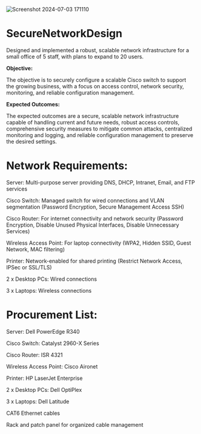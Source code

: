 

![Screenshot 2024-07-03 171110](https://github.com/user-attachments/assets/a765141f-c2eb-4d11-ab37-54ddd54cb02a)

# SecureNetworkDesign

Designed and implemented a robust, scalable network infrastructure for a small office of 5 staff, with plans to expand to 20 users.

**Objective:**

The objective is to securely configure a scalable Cisco switch to support the growing business, with a focus on access control, network security, monitoring, and reliable configuration management.

**Expected Outcomes:**

The expected outcomes are a secure, scalable network infrastructure capable of handling current and future needs, robust access controls, comprehensive security measures to mitigate common attacks, centralized monitoring and logging, and reliable configuration management to preserve the desired settings.

# Network Requirements:
Server: Multi-purpose server providing DNS, DHCP, Intranet, Email, and FTP services</p>
Cisco Switch: Managed switch for wired connections and VLAN segmentation (Password Encryption, Secure Management Access SSH)</p>
Cisco Router: For internet connectivity and network security (Password Encryption, Disable Unused Physical Interfaces, Disable Unnecessary Services)</p>
Wireless Access Point: For laptop connectivity (WPA2, Hidden SSID, Guest Network, MAC filtering)</p>
Printer: Network-enabled for shared printing (Restrict Network Access, IPSec or SSL/TLS)</p>
2 x Desktop PCs: Wired connections</p>
3 x Laptops: Wireless connections</p>

# Procurement List:
Server: Dell PowerEdge R340</p>
Cisco Switch: Catalyst 2960-X Series</p>
Cisco Router: ISR 4321</p>
Wireless Access Point: Cisco Aironet</p>
Printer: HP LaserJet Enterprise</p>
2 x Desktop PCs: Dell OptiPlex</p>
3 x Laptops: Dell Latitude</p>
CAT6 Ethernet cables</p>
Rack and patch panel for organized cable management</p>
